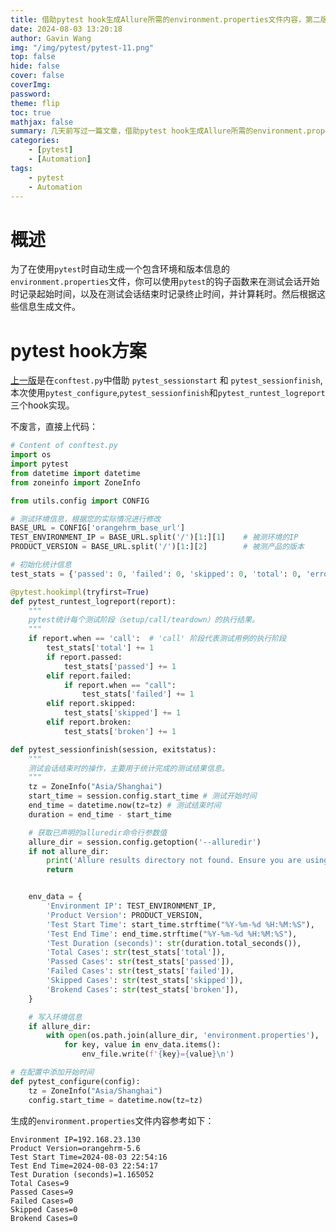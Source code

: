 ```yaml
---
title: 借助pytest hook生成Allure所需的environment.properties文件内容，第二版
date: 2024-08-03 13:20:18
author: Gavin Wang
img: "/img/pytest/pytest-11.png"
top: false
hide: false
cover: false
coverImg:
password:
theme: flip
toc: true
mathjax: false
summary: 几天前写过一篇文章，借助pytest hook生成Allure所需的environment.properties文件内容，在报告上的overview页面上的ENVIRONMENT位置展示相关自定义信息，此次更换其他`hook`实现，并增加了用例相关统计信息
categories:
    - [pytest]
    - [Automation]
tags:
    - pytest
    - Automation
---
```



# 概述

为了在使用`pytest`时自动生成一个包含环境和版本信息的`environment.properties`文件，你可以使用`pytest`的钩子函数来在测试会话开始时记录起始时间，以及在测试会话结束时记录终止时间，并计算耗时。然后根据这些信息生成文件。

# pytest hook方案

[上一版](https://gavin-wang-note.github.io/2024/08/01/pytest_hook_generate_environment_properties/)是在`conftest.py`中借助 `pytest_sessionstart` 和 `pytest_sessionfinish`, 本次使用`pytest_configure`,`pytest_sessionfinish`和`pytest_runtest_logreport`三个hook实现。

不废言，直接上代码：

```python
# Content of conftest.py
import os
import pytest
from datetime import datetime
from zoneinfo import ZoneInfo

from utils.config import CONFIG

# 测试环境信息，根据您的实际情况进行修改
BASE_URL = CONFIG['orangehrm_base_url']
TEST_ENVIRONMENT_IP = BASE_URL.split('/')[1:][1]    # 被测环境的IP
PRODUCT_VERSION = BASE_URL.split('/')[1:][2]        # 被测产品的版本

# 初始化统计信息
test_stats = {'passed': 0, 'failed': 0, 'skipped': 0, 'total': 0, 'errors': 0, 'broken': 0}

@pytest.hookimpl(tryfirst=True)
def pytest_runtest_logreport(report):
    """
    pytest统计每个测试阶段（setup/call/teardown）的执行结果。
    """
    if report.when == 'call':  # 'call' 阶段代表测试用例的执行阶段
        test_stats['total'] += 1
        if report.passed:
            test_stats['passed'] += 1
        elif report.failed:
            if report.when == "call":
                test_stats['failed'] += 1
        elif report.skipped:
            test_stats['skipped'] += 1
        elif report.broken:
            test_stats['broken'] += 1

def pytest_sessionfinish(session, exitstatus):
    """
    测试会话结束时的操作，主要用于统计完成的测试结果信息。
    """
    tz = ZoneInfo("Asia/Shanghai")
    start_time = session.config.start_time # 测试开始时间
    end_time = datetime.now(tz=tz) # 测试结束时间
    duration = end_time - start_time

    # 获取已声明的alluredir命令行参数值
    allure_dir = session.config.getoption('--alluredir')
    if not allure_dir:
        print('Allure results directory not found. Ensure you are using "--alluredir" option with pytest.')
        return


    env_data = {
        'Environment IP': TEST_ENVIRONMENT_IP,
        'Product Version': PRODUCT_VERSION,
        'Test Start Time': start_time.strftime("%Y-%m-%d %H:%M:%S"),
        'Test End Time': end_time.strftime("%Y-%m-%d %H:%M:%S"),
        'Test Duration (seconds)': str(duration.total_seconds()),
        'Total Cases': str(test_stats['total']),
        'Passed Cases': str(test_stats['passed']),
        'Failed Cases': str(test_stats['failed']),
        'Skipped Cases': str(test_stats['skipped']),
        'Brokend Cases': str(test_stats['broken']),
    }

    # 写入环境信息
    if allure_dir:
        with open(os.path.join(allure_dir, 'environment.properties'), 'w') as env_file:
            for key, value in env_data.items():
                env_file.write(f'{key}={value}\n')

# 在配置中添加开始时间
def pytest_configure(config):
    tz = ZoneInfo("Asia/Shanghai")
    config.start_time = datetime.now(tz=tz)
```

生成的`environment.properties`文件内容参考如下：

```shell
Environment IP=192.168.23.130
Product Version=orangehrm-5.6
Test Start Time=2024-08-03 22:54:16
Test End Time=2024-08-03 22:54:17
Test Duration (seconds)=1.165052
Total Cases=9
Passed Cases=9
Failed Cases=0
Skipped Cases=0
Brokend Cases=0
```
